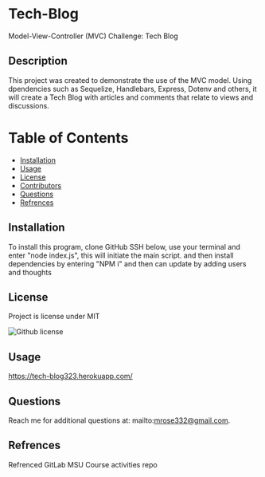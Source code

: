 # Tech-Blog
Model-View-Controller (MVC) Challenge: Tech Blog


## Description
This project was created to demonstrate the use of the MVC model. Using dpendencies such as Sequelize, Handlebars, Express, Dotenv and others, it will create a Tech Blog with articles and comments that relate to views and discussions.

# Table of Contents

 * [Installation](#installation)
 * [Usage](#usage)
 * [License](#license)
 * [Contributors](#contributors)
 * [Questions](#questions)
 * [Refrences](#refrences)
    

## Installation

To install this program, clone GitHub SSH below, use your terminal and enter "node index.js", this will initiate the main script. and then install dependencies by entering "NPM i" and then can update by adding users and thoughts


## License
Project is license under MIT

![Github license](http://img.shields.io/badge/license-MIT-blue.svg)

## Usage 

https://tech-blog323.herokuapp.com/


## Questions

Reach me for additional questions at: mailto:mrose332@gmail.com.

## Refrences

Refrenced GitLab MSU Course activities repo 
